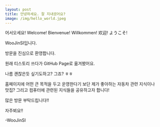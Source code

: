 ```yaml
---
layout: post
title: 안녕하세요. 잘 지내셨어요?
image: /img/hello_world.jpeg
---
```


어서오세요! Welcome! Bienvenue! Willkommen! 欢迎! ようこそ!

WooJinSI입니다. 

방문을 진심으로 환영합니다.

원래 티스토리 쓰다가 GitHub Page로 옮겨봤어요. 

나름 괜찮은듯 싶기도하고? 그죠? ㅎㅎ

홈페이지에 어떤 큰 목적을 두고 운영한다기 보단 제가 좋아하는 자동차 관련 지식이나 맛집? 그리고 컴퓨터에 관련된 지식들을 공유하고자 합니다! 

많은 방문 부탁드립니다!!

자주뵈요!!

-WooJinSI